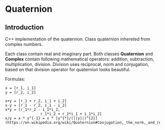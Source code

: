 # Quaternion

## Introduction 
C++ implementation of the quaternion. Class quaternion inhereted from complex numbers.

Each class contain real and imaginary part. Both classes __Quaternion__ and __Complex__ contain following mathematical operators: addition, subtraction, multiplication, division. Division uses reciprocal, norm and conjugation, based on that division operator for quaternion looks beautiful.

Formulas:

```
x = [r_1, i_1]
y = [r_2, i_2]

x+y = [r_1 + r_2, i_1 + i_2]
x-y = [r_1 - r_2, i_1 - i_2]
x*y = [r_1*r_2 - i_1*i_2,
				r_1*i_2 + r_2*i_1 + i_1*i_2]
x/y = x * y^{-1} = x * [y^{*}/(||y||)^{2}](https://en.wikipedia.org/wiki/Quaternion#Conjugation,_the_norm,_and_reciprocal)
```
